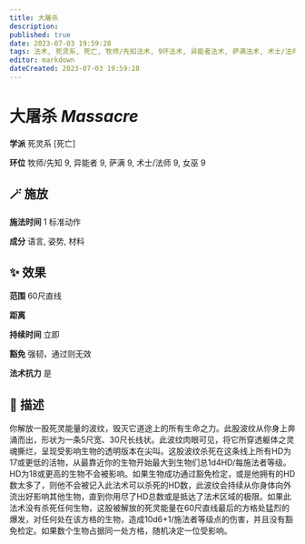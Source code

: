 ```yaml
---
title: 大屠杀
description: 
published: true
date: 2023-07-03 19:59:28
tags: 法术, 死灵系, 死亡, 牧师/先知法术, 9环法术, 异能者法术, 萨满法术, 术士/法师法术, 女巫法术
editor: markdown
dateCreated: 2023-07-03 19:59:28
---
```


# **大屠杀** *Massacre*

**学派** 死灵系 \[死亡\] 

**环位** 牧师/先知 9, 异能者 9, 萨满 9, 术士/法师 9, 女巫 9

## 🪄 施放

**施法时间** 1 标准动作

**成分** 语言, 姿势, 材料

## ✨ 效果  

**范围** 60尺直线

**距离**   

**持续时间** 立即 

**豁免** 强韧，通过则无效

**法术抗力** 是

## 📖 描述

你解放一股死灵能量的波纹，毁灭它道途上的所有生命之力。此股波纹从你身上奔涌而出，形状为一条5尺宽、30尺长线状。此波纹肉眼可见，将它所穿透躯体之灵魂撕烂，呈现受影响生物的透明版本在尖叫。这股波纹杀死在这条线上所有HD为17或更低的活物，从最靠近你的生物开始最大到生物们总1d4HD/每施法者等级。HD为18或更高的生物不会被影响。如果生物成功通过豁免检定，或是他拥有的HD数太多了，则他不会被记入此法术可以杀死的HD数，此波纹会持续从你身体向外流出好影响其他生物，直到你用尽了HD总数或是抵达了法术区域的极限。如果此法术没有杀死任何生物，这股被解放的死灵能量在60尺直线最后的方格处猛烈的爆发，对任何处在该方格的生物，造成10d6+1/施法者等级点的伤害，并且没有豁免检定。如果数个生物占据同一处方格，随机决定一位受影响。
    